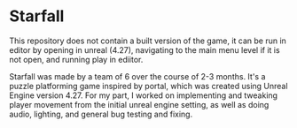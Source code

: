 # Starfall
This repository does not contain a built version of the game, it can be run in editor by opening in unreal (4.27), navigating to the main menu level if it is not open, and running play in ediitor.

Starfall was made by a team of 6 over the course of 2-3 months. It's a puzzle platforming game inspired by portal, which was created using Unreal Engine version 4.27. For my part, I worked on implementing and tweaking player movement from the initial unreal engine setting, as well as doing audio, lighting, and general bug testing and fixing. 
